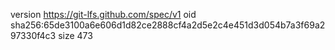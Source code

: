 version https://git-lfs.github.com/spec/v1
oid sha256:65de3100a6e606d1d82ce2888cf4a2d5e2c4e451d3d054b7a3f69a297330f4c3
size 473
